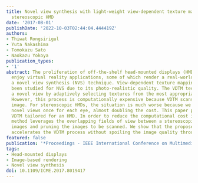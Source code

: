 ```yaml
---
title: Novel view synthesis with light-weight view-dependent texture mapping for a
  stereoscopic HMD
date: '2017-08-01'
publishDate: '2022-10-03T02:44:04.444419Z'
authors:
- Thiwat Rongsirigul
- Yuta Nakashima
- Tomokazu Sato
- Naokazu Yokoya
publication_types:
- '1'
abstract: The proliferation of off-the-shelf head-mounted displays (HMDs) let end-users
  enjoy virtual reality applications, some of which render a real-world scene using
  a novel view synthesis (NVS) technique. View-dependent texture mapping (VDTM) has
  been studied for NVS due to its photo-realistic quality. The VDTM technique renders
  a novel view by adaptively selecting textures from the most appropriate images.
  However, this process is computationally expensive because VDTM scans every captured
  image. For stereoscopic HMDs, the situation is much worse because we need to render
  novel views once for each eye, almost doubling the cost. This paper proposes light-weight
  VDTM tailored for an HMD. In order to reduce the computational cost in VDTM, our
  method leverages the overlapping fields of view between a stereoscopic pair of HMD
  images and pruning the images to be scanned. We show that the proposed method drastically
  accelerates the VDTM process without spoiling the image quality through a user study.
featured: false
publication: '*Proceedings - IEEE International Conference on Multimedia and Expo*'
tags:
- Head-mounted displays
- Image-based rendering
- Novel view synthesis
doi: 10.1109/ICME.2017.8019417
---
```


